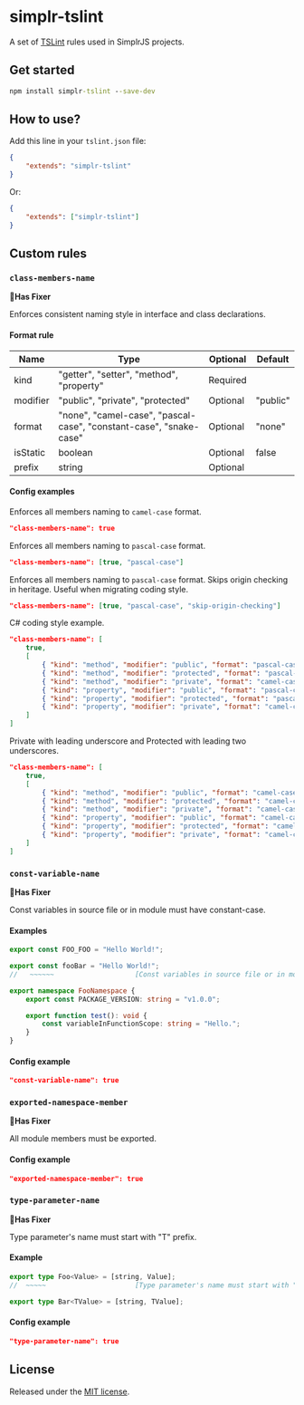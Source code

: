 # simplr-tslint

A set of [TSLint](https://palantir.github.io/tslint/) rules used in SimplrJS projects.

## Get started

```cmd
npm install simplr-tslint --save-dev
```

## How to use?

Add this line in your `tslint.json` file:

```json
{
    "extends": "simplr-tslint"
}
```

Or:

```json
{
    "extends": ["simplr-tslint"]
}
```

## Custom rules

### `class-members-name`

**🔨Has Fixer**

Enforces consistent naming style in interface and class declarations.

#### Format rule

| Name     | Type                                                               | Optional | Default  |
| -------- | ------------------------------------------------------------------ | -------- | -------- |
| kind     | "getter", "setter", "method", "property"                           | Required |          |
| modifier | "public", "private", "protected"                                   | Optional | "public" |
| format   | "none", "camel-case", "pascal-case", "constant-case", "snake-case" | Optional | "none"   |
| isStatic | boolean                                                            | Optional | false    |
| prefix   | string                                                             | Optional |          |

#### Config examples

Enforces all members naming to `camel-case` format.

```json
"class-members-name": true
```

Enforces all members naming to `pascal-case` format.

```json
"class-members-name": [true, "pascal-case"]
```

Enforces all members naming to `pascal-case` format. Skips origin checking in heritage. Useful when migrating coding style.

```json
"class-members-name": [true, "pascal-case", "skip-origin-checking"]
```

C# coding style example.

```json
"class-members-name": [
    true,
    [
        { "kind": "method", "modifier": "public", "format": "pascal-case" },
        { "kind": "method", "modifier": "protected", "format": "pascal-case" },
        { "kind": "method", "modifier": "private", "format": "camel-case" },
        { "kind": "property", "modifier": "public", "format": "pascal-case" },
        { "kind": "property", "modifier": "protected", "format": "pascal-case" },
        { "kind": "property", "modifier": "private", "format": "camel-case" }
    ]
]
```

Private with leading underscore and Protected with leading two underscores.

```json
"class-members-name": [
    true,
    [
        { "kind": "method", "modifier": "public", "format": "camel-case" },
        { "kind": "method", "modifier": "protected", "format": "camel-case", "prefix": "__" },
        { "kind": "method", "modifier": "private", "format": "camel-case", "prefix": "_" },
        { "kind": "property", "modifier": "public", "format": "camel-case" },
        { "kind": "property", "modifier": "protected", "format": "camel-case", "prefix": "__" },
        { "kind": "property", "modifier": "private", "format": "camel-case", "prefix": "_" }
    ]
]
```

### `const-variable-name`

**🔨Has Fixer**

Const variables in source file or in module must have constant-case.

#### Examples

```ts
export const FOO_FOO = "Hello World!";

export const fooBar = "Hello World!";
//   ~~~~~~                    [Const variables in source file or in module declaration must have (constant-case) format.]

export namespace FooNamespace {
    export const PACKAGE_VERSION: string = "v1.0.0";

    export function test(): void {
        const variableInFunctionScope: string = "Hello.";
    }
}
```

#### Config example

```json
"const-variable-name": true
```

### `exported-namespace-member`

**🔨Has Fixer**

All module members must be exported.

#### Config example

```json
"exported-namespace-member": true
```

### `type-parameter-name`

**🔨Has Fixer**

Type parameter's name must start with "T" prefix.

#### Example

```ts
export type Foo<Value> = [string, Value];
//  ~~~~~                      [Type parameter's name must start with "T" prefix.]

export type Bar<TValue> = [string, TValue];
```

#### Config example

```json
"type-parameter-name": true
```

## License

Released under the [MIT license](LICENSE).
